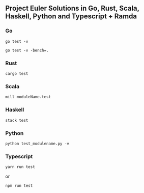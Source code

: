 ## Project Euler Solutions in Go, Rust, Scala, Haskell, Python and Typescript + Ramda

### Go
`go test -v`

`go test -v -bench=.`

### Rust
`cargo test`

### Scala
`mill moduleName.test`

### Haskell
`stack test`

### Python
`python test_modulename.py -v`

### Typescript
`yarn run test`

or

`npm run test`